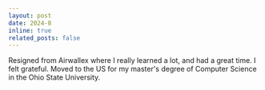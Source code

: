 ```yaml
---
layout: post
date: 2024-8
inline: true
related_posts: false
---
```


Resigned from Airwallex where I really learned a lot, and had a great time. I felt grateful. Moved to the US for my master's degree of Computer Science in the Ohio State University.
